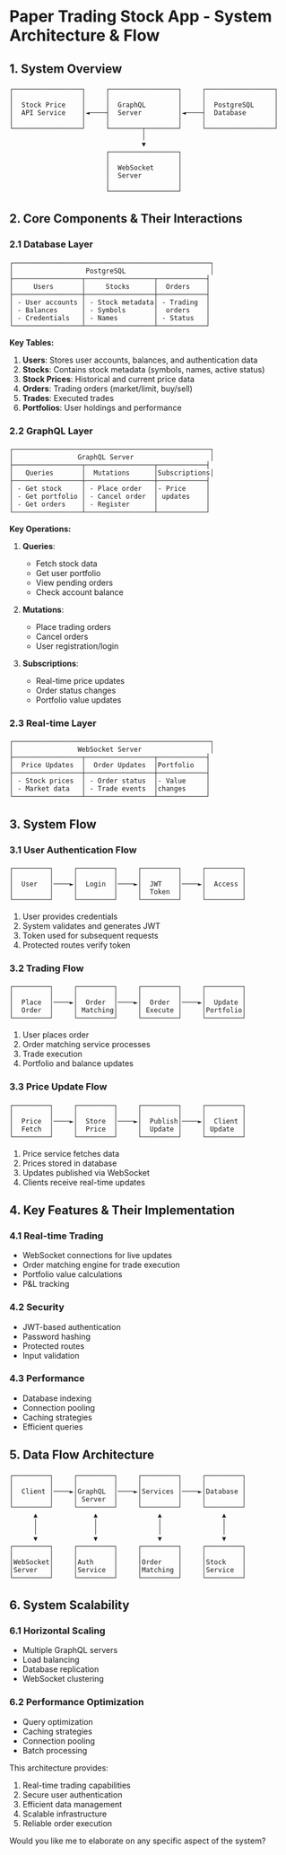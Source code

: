 # Paper Trading Stock App - System Architecture & Flow

## 1. System Overview

```
┌─────────────────┐     ┌─────────────────┐     ┌─────────────────┐
│                 │     │                 │     │                 │
│  Stock Price    │     │  GraphQL        │     │  PostgreSQL     │
│  API Service    │◄────┤  Server         │◄────┤  Database       │
│                 │     │                 │     │                 │
└─────────────────┘     └────────┬────────┘     └─────────────────┘
                                 │
                                 ▼
                        ┌─────────────────┐
                        │                 │
                        │  WebSocket      │
                        │  Server         │
                        │                 │
                        └─────────────────┘
```

## 2. Core Components & Their Interactions

### 2.1 Database Layer
```
┌─────────────────────────────────────────────────┐
│                  PostgreSQL                     │
├─────────────────┬─────────────────┬────────────┤
│     Users       │     Stocks      │  Orders    │
├─────────────────┼─────────────────┼────────────┤
│ - User accounts │ - Stock metadata│ - Trading  │
│ - Balances      │ - Symbols       │  orders    │
│ - Credentials   │ - Names         │ - Status   │
└─────────────────┴─────────────────┴────────────┘
```

**Key Tables:**
1. **Users**: Stores user accounts, balances, and authentication data
2. **Stocks**: Contains stock metadata (symbols, names, active status)
3. **Stock Prices**: Historical and current price data
4. **Orders**: Trading orders (market/limit, buy/sell)
5. **Trades**: Executed trades
6. **Portfolios**: User holdings and performance

### 2.2 GraphQL Layer
```
┌─────────────────────────────────────────────────┐
│                GraphQL Server                   │
├─────────────────┬─────────────────┬────────────┤
│   Queries       │  Mutations      │Subscriptions│
├─────────────────┼─────────────────┼────────────┤
│ - Get stock     │ - Place order   │- Price     │
│ - Get portfolio │ - Cancel order  │ updates    │
│ - Get orders    │ - Register      │            │
└─────────────────┴─────────────────┴────────────┘
```

**Key Operations:**
1. **Queries**:
   - Fetch stock data
   - Get user portfolio
   - View pending orders
   - Check account balance

2. **Mutations**:
   - Place trading orders
   - Cancel orders
   - User registration/login

3. **Subscriptions**:
   - Real-time price updates
   - Order status changes
   - Portfolio value updates

### 2.3 Real-time Layer
```
┌─────────────────────────────────────────────────┐
│                WebSocket Server                 │
├─────────────────┬─────────────────┬────────────┤
│  Price Updates  │  Order Updates  │Portfolio   │
├─────────────────┼─────────────────┼────────────┤
│ - Stock prices  │ - Order status  │- Value     │
│ - Market data   │ - Trade events  │changes     │
└─────────────────┴─────────────────┴────────────┘
```

## 3. System Flow

### 3.1 User Authentication Flow
```
┌─────────┐     ┌─────────┐     ┌─────────┐     ┌─────────┐
│         │     │         │     │         │     │         │
│  User   │────►│  Login  │────►│  JWT    │────►│  Access │
│         │     │         │     │  Token  │     │         │
└─────────┘     └─────────┘     └─────────┘     └─────────┘
```

1. User provides credentials
2. System validates and generates JWT
3. Token used for subsequent requests
4. Protected routes verify token

### 3.2 Trading Flow
```
┌─────────┐     ┌─────────┐     ┌─────────┐     ┌─────────┐
│         │     │         │     │         │     │         │
│  Place  │────►│  Order  │────►│  Order  │────►│  Update │
│  Order  │     │ Matching│     │ Execute │     │Portfolio│
└─────────┘     └─────────┘     └─────────┘     └─────────┘
```

1. User places order
2. Order matching service processes
3. Trade execution
4. Portfolio and balance updates

### 3.3 Price Update Flow
```
┌─────────┐     ┌─────────┐     ┌─────────┐     ┌─────────┐
│         │     │         │     │         │     │         │
│  Price  │────►│  Store  │────►│  Publish│────►│  Client │
│  Fetch  │     │  Price  │     │  Update │     │ Update  │
└─────────┘     └─────────┘     └─────────┘     └─────────┘
```

1. Price service fetches data
2. Prices stored in database
3. Updates published via WebSocket
4. Clients receive real-time updates

## 4. Key Features & Their Implementation

### 4.1 Real-time Trading
- WebSocket connections for live updates
- Order matching engine for trade execution
- Portfolio value calculations
- P&L tracking

### 4.2 Security
- JWT-based authentication
- Password hashing
- Protected routes
- Input validation

### 4.3 Performance
- Database indexing
- Connection pooling
- Caching strategies
- Efficient queries

## 5. Data Flow Architecture

```
┌─────────┐     ┌─────────┐     ┌─────────┐     ┌─────────┐
│         │     │         │     │         │     │         │
│  Client │────►│GraphQL  │────►│Services │────►│Database │
│         │     │ Server  │     │         │     │         │
└─────────┘     └─────────┘     └─────────┘     └─────────┘
      ▲              ▲               ▲               ▲
      │              │               │               │
      │              │               │               │
      ▼              ▼               ▼               ▼
┌─────────┐     ┌─────────┐     ┌─────────┐     ┌─────────┐
│         │     │         │     │         │     │         │
│WebSocket│     │Auth     │     │Order    │     │Stock    │
│Server   │     │Service  │     │Matching │     │Service  │
└─────────┘     └─────────┘     └─────────┘     └─────────┘
```

## 6. System Scalability

### 6.1 Horizontal Scaling
- Multiple GraphQL servers
- Load balancing
- Database replication
- WebSocket clustering

### 6.2 Performance Optimization
- Query optimization
- Caching strategies
- Connection pooling
- Batch processing

This architecture provides:
1. Real-time trading capabilities
2. Secure user authentication
3. Efficient data management
4. Scalable infrastructure
5. Reliable order execution

Would you like me to elaborate on any specific aspect of the system?

